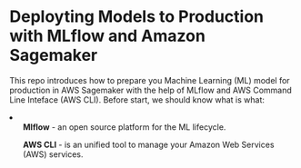 <h1>Deployting Models to Production with MLflow and Amazon Sagemaker</h1>

<p>This repo introduces how to prepare you Machine Learning (ML) model for production in AWS Sagemaker with the help of MLflow and AWS Command Line Inteface (AWS CLI). Before start, we should know what is what:
  <li>
    <ul><b>Mlflow</b> - an open source platform for the ML lifecycle.</ul>
    <ul><b>AWS CLI</b> - is an unified tool to manage your Amazon Web Services (AWS) services.</ul>
  </li>
</p>
